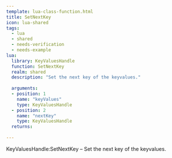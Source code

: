 ```yaml
---
template: lua-class-function.html
title: SetNextKey
icon: lua-shared
tags:
  - lua
  - shared
  - needs-verification
  - needs-example
lua:
  library: KeyValuesHandle
  function: SetNextKey
  realm: shared
  description: "Set the next key of the keyvalues."
  
  arguments:
  - position: 1
    name: "keyValues"
    type: KeyValuesHandle
  - position: 2
    name: "nextKey"
    type: KeyValuesHandle
  returns:
    
---
```


<div class="lua__search__keywords">
KeyValuesHandle:SetNextKey &#x2013; Set the next key of the keyvalues.
</div>
